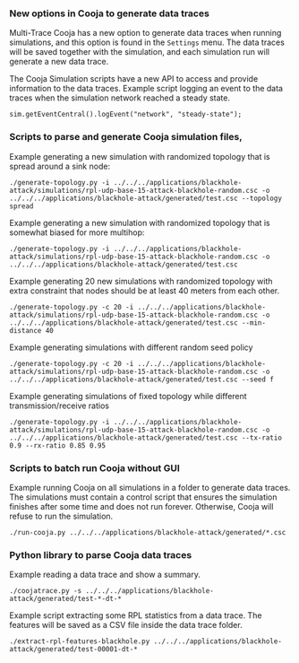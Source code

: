 ### New options in Cooja to generate data traces

Multi-Trace Cooja has a new option to generate data traces when running simulations, and this option is found in the
`Settings` menu. The data traces will be saved together with the simulation, and each simulation run will generate a
new data trace.

The Cooja Simulation scripts have a new API to access and provide information to the data traces. Example script
logging an event to the data traces when the simulation network reached a steady state.

```
sim.getEventCentral().logEvent("network", "steady-state");
```

### Scripts to parse and generate Cooja simulation files,

Example generating a new simulation with randomized topology that is spread around
a sink node:
```
./generate-topology.py -i ../../../applications/blackhole-attack/simulations/rpl-udp-base-15-attack-blackhole-random.csc -o ../../../applications/blackhole-attack/generated/test.csc --topology spread
```

Example generating a new simulation with randomized topology that is
somewhat biased for more multihop:
```
./generate-topology.py -i ../../../applications/blackhole-attack/simulations/rpl-udp-base-15-attack-blackhole-random.csc -o ../../../applications/blackhole-attack/generated/test.csc
```

Example generating 20 new simulations with randomized topology with extra
constraint that nodes should be at least 40 meters from each other.
```
./generate-topology.py -c 20 -i ../../../applications/blackhole-attack/simulations/rpl-udp-base-15-attack-blackhole-random.csc -o ../../../applications/blackhole-attack/generated/test.csc --min-distance 40
```

Example generating simulations with different random seed policy
```
./generate-topology.py -c 20 -i ../../../applications/blackhole-attack/simulations/rpl-udp-base-15-attack-blackhole-random.csc -o ../../../applications/blackhole-attack/generated/test.csc --seed f
```

Example generating simulations of fixed topology while different transmission/receive ratios
```
./generate-topology.py -i ../../../applications/blackhole-attack/simulations/rpl-udp-base-15-attack-blackhole-random.csc -o ../../../applications/blackhole-attack/generated/test.csc --tx-ratio 0.9 --rx-ratio 0.85 0.95
```

### Scripts to batch run Cooja without GUI

Example running Cooja on all simulations in a folder to generate data traces. The simulations must contain a control
script that ensures the simulation finishes after some time and does not run forever. Otherwise, Cooja will refuse to
run the simulation.

```
./run-cooja.py ../../../applications/blackhole-attack/generated/*.csc
```

### Python library to parse Cooja data traces

Example reading a data trace and show a summary.

```
./coojatrace.py -s ../../../applications/blackhole-attack/generated/test-*-dt-*
```

Example script extracting some RPL statistics from a data trace. The features will be saved as a CSV file inside
the data trace folder.

```
./extract-rpl-features-blackhole.py ../../../applications/blackhole-attack/generated/test-00001-dt-*
```

